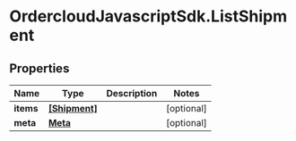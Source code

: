 # OrdercloudJavascriptSdk.ListShipment

## Properties
Name | Type | Description | Notes
------------ | ------------- | ------------- | -------------
**items** | [**[Shipment]**](Shipment.md) |  | [optional] 
**meta** | [**Meta**](Meta.md) |  | [optional] 


